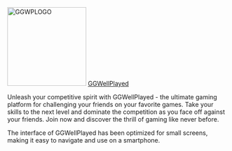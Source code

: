 <img width="180" alt="GGWPLOGO" src="https://user-images.githubusercontent.com/118454225/226581386-e532cdd9-42e0-49a2-90ee-6cc5b7a1c54b.png">
<a href="https://www.ggwellplayed.me/">GGWellPlayed</a> 

Unleash your competitive spirit with GGWellPlayed - the ultimate gaming platform for challenging your friends on your favorite games. Take your skills to the next level and dominate the competition as you face off against your friends. Join now and discover the thrill of gaming like never before.

The interface of GGWellPlayed has been optimized for small screens, making it easy to navigate and use on a smartphone.


